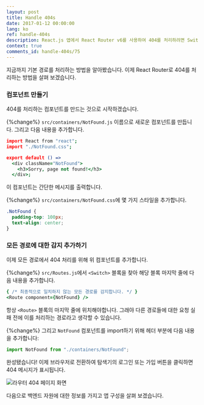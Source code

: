 ```yaml
---
layout: post
title: Handle 404s
date: 2017-01-12 00:00:00
lang: ko
ref: handle-404s
description: React.js 앱에서 React Router v6를 사용하여 404를 처리하려면 Switch 블록 하단에 모든 경로에 대한 감지 설정을 해야합니다. 모든 경로 감지에는 경로 속성 없이 모든 경로에 응답합니다.
context: true
comments_id: handle-404s/75
---
```


지금까지 기본 경로를 처리하는 방법을 알아봤습니다. 이제 React Router로 404를 처리하는 방법을 살펴 보겠습니다.

### 컴포넌트 만들기

404를 처리하는 컴포넌트를 만드는 것으로 시작하겠습니다.

{%change%} `src/containers/NotFound.js` 이름으로 새로운 컴포넌트를 만듭니다. 그리고 다음 내용을 추가합니다.

```coffee
import React from "react";
import "./NotFound.css";

export default () =>
  <div className="NotFound">
    <h3>Sorry, page not found!</h3>
  </div>;
```

이 컴포넌트는 간단한 메시지를 출력합니다.

{%change%} `src/containers/NotFound.css`에 몇 가지 스타일을 추가합니다.

```css
.NotFound {
  padding-top: 100px;
  text-align: center;
}
```

### 모든 경로에 대한 감지 추가하기

이제 모든 경로에서 404 처리를 위해 위 컴포넌트를 추가합니다.

{%change%} `src/Routes.js`에서 `<Switch>` 블록을 찾아 해당 블록 마지막 줄에 다음 내용을 추가합니다.

```coffee
{ /* 최종적으로 일치하지 않는 모든 경로를 감지합니다. */ }
<Route component={NotFound} />
```

항상 `<Route>` 블록의 마지막 줄에 위치해야합니다. 그래야 다른 경로들에 대한 요청 실패 전에 이를 처리하는 경로라고 생각할 수 있습니다.

{%change%} 그리고 `NotFound` 컴포넌트를 import하기 위해 헤더 부분에 다음 내용을 추가합니다:

```js
import NotFound from "./containers/NotFound";
```

완성됐습니다! 이제 브라우저로 전환하여 탐색기의 로그인 또는 가입 버튼을 클릭하면 404 메시지가 표시됩니다.

![라우터 404 페이지 화면](/assets/router-404-page.png)

다음으로 백엔드 자원에 대한 정보를 가지고 앱 구성을 살펴 보겠습니다.
